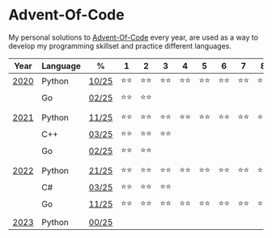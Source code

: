 # Advent-Of-Code
My personal solutions to [Advent-Of-Code](https://adventofcode.com/) every year, are used as a way to develop my programming skillset and practice different languages.

| Year                                  | Language  | %                                                                                          | 1   | 2   | 3   | 4   | 5   | 6   | 7   | 8   | 9   | 10  | 11  | 12  | 13  | 14  | 15  | 16  | 17  | 18  | 19  | 20  | 21  | 22  | 23  | 24  | 25  |
|---------------------------------------|-----------|--------------------------------------------------------------------------------------------|-----|-----|-----|-----|-----|-----|-----|-----|-----|-----|-----|-----|-----|-----|-----|-----|-----|-----|-----|-----|-----|-----|-----|-----|-----|
| [2020](https://adventofcode.com/2020) | Python    | [10/25](https://github.com/Shellywell123/Advent-Of-Code/tree/main/AdventOfCode2020/Python) |⭐⭐|⭐⭐|⭐⭐|⭐⭐|⭐⭐|⭐⭐|⭐⭐|⭐⭐|⭐⭐|⭐   |     |     |     |     |     |     |     |     |     |     |     |     |     |     |     |
|                                       | Go        | [02/25](https://github.com/Shellywell123/Advent-Of-Code/tree/main/AdventOfCode2020/Go)     |⭐⭐|⭐⭐|     |     |     |     |     |     |     |     |     |     |     |     |     |     |     |     |     |     |     |     |     |     |     |
|                                       |           |                                                                                            |     |     |     |     |     |     |     |     |     |     |     |     |     |     |     |     |     |     |     |     |     |     |     |     |     |
| [2021](https://adventofcode.com/2021) | Python    | [11/25](https://github.com/Shellywell123/Advent-Of-Code/tree/main/AdventOfCode2021/Python) |⭐⭐|⭐⭐|⭐⭐|⭐⭐|⭐⭐|⭐⭐|⭐⭐|⭐⭐|⭐⭐|⭐⭐|     |     |     |     |     |     |     |     |     |     |     |     |     |     |     |
|                                       | C++       | [03/25](https://github.com/Shellywell123/Advent-Of-Code/tree/main/AdventOfCode2021/C++)    |⭐⭐|⭐⭐|⭐⭐|     |     |     |     |     |     |     |     |     |     |     |     |     |     |     |     |     |     |     |     |     |     |
|                                       | Go        | [02/25](https://github.com/Shellywell123/Advent-Of-Code/tree/main/AdventOfCode2021/Go)     |⭐⭐|⭐⭐|     |     |     |     |     |     |     |     |     |     |     |     |     |     |     |     |     |     |     |     |     |     |     |
|                                       |           |                                                                                            |     |     |     |     |     |     |     |     |     |     |     |     |     |     |     |     |     |     |     |     |     |     |     |     |     |
| [2022](https://adventofcode.com/2022) | Python    | [21/25](https://github.com/Shellywell123/Advent-Of-Code/tree/main/AdventOfCode2022/Python) |⭐⭐|⭐⭐|⭐⭐|⭐⭐|⭐⭐|⭐⭐|⭐⭐|⭐⭐|⭐⭐|⭐⭐|⭐⭐|⭐⭐|⭐⭐|⭐⭐|⭐⭐|⭐⭐|⭐   |⭐⭐|     |⭐  |     |⭐⭐|     |     |     |
|                                       | C#        | [03/25](https://github.com/Shellywell123/Advent-Of-Code/tree/main/AdventOfCode2022/C%23)   |⭐⭐|⭐⭐|⭐⭐|     |     |     |     |     |     |     |     |     |     |     |     |     |     |     |     |     |     |     |     |     |     |
|                                       | Go        | [11/25](https://github.com/Shellywell123/Advent-Of-Code/tree/main/AdventOfCode2022/Go)     |⭐⭐|⭐⭐|⭐⭐|⭐⭐|⭐⭐|⭐⭐|⭐⭐|⭐⭐|⭐⭐|⭐⭐|⭐⭐|⭐⭐|     |     |     |     |     |     |     |     |     |     |     |     |     |
|                                       |           |                                                                                            |     |     |     |     |     |     |     |     |     |     |     |     |     |     |     |     |     |     |     |     |     |     |     |     |     |
| [2023](https://adventofcode.com/2023) | Python    | [00/25](https://github.com/Shellywell123/Advent-Of-Code/tree/main/AdventOfCode2023/Python) |     |     |     |     |     |     |     |     |     |     |     |     |     |     |     |     |     |     |     |     |     |     |     |     |     |
